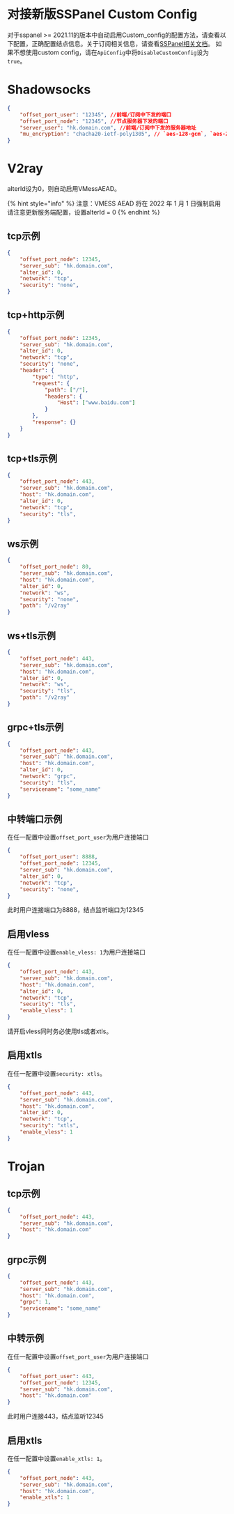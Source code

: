 # 对接新版SSPanel Custom Config

对于sspanel >= 2021.11的版本中自动启用Custom_config的配置方法，请查看以下配置，正确配置结点信息。关于订阅相关信息，请查看[SSPanel相关文档](https://wiki.sspanel.org/#/universal-subscription)。
如果不想使用custom config，请在`ApiConfig`中将`DisableCustomConfig`设为`true`。

# Shadowsocks
```json
{
    "offset_port_user": "12345", //前端/订阅中下发的端口
    "offset_port_node": "12345", //节点服务器下发的端口
    "server_user": "hk.domain.com", //前端/订阅中下发的服务器地址
    "mu_encryption": "chacha20-ietf-poly1305", // `aes-128-gcm`, `aes-256-gcm`, `chacha20-ietf-poly1305`三者之一
}

```

# V2ray

alterId设为0，则自动启用VMessAEAD。

{% hint style="info" %} 注意：VMESS AEAD 将在 2022 年 1 月 1 日强制启用 请注意更新服务端配置，设置alterId = 0 {% endhint %}

## tcp示例

``` json
{
	"offset_port_node": 12345,
	"server_sub": "hk.domain.com",
	"alter_id": 0,
	"network": "tcp",
	"security": "none",
}
```

## tcp+http示例

```json
{
	"offset_port_node": 12345,
	"server_sub": "hk.domain.com",
	"alter_id": 0,
	"network": "tcp",
	"security": "none",
	"header": {
        "type": "http",
        "request": {
            "path": ["/"],
  			"headers": {
    			"Host": ["www.baidu.com"]
            }
        },
        "response": {}
    }
}
```

## tcp+tls示例

```json
{
	"offset_port_node": 443,
	"server_sub": "hk.domain.com",
	"host": "hk.domain.com",
	"alter_id": 0,
	"network": "tcp",
	"security": "tls",
}
```

## ws示例

```json
{
	"offset_port_node": 80,
	"server_sub": "hk.domain.com",
	"host": "hk.domain.com",
	"alter_id": 0,
	"network": "ws",
	"security": "none",
	"path": "/v2ray"
}
```

## ws+tls示例

```json
{
	"offset_port_node": 443,
	"server_sub": "hk.domain.com",
	"host": "hk.domain.com",
	"alter_id": 0,
	"network": "ws",
	"security": "tls",
	"path": "/v2ray"
}
```

## grpc+tls示例

```json
{
	"offset_port_node": 443,
	"server_sub": "hk.domain.com",
	"host": "hk.domain.com",
	"alter_id": 0,
	"network": "grpc",
	"security": "tls",
	"servicename": "some_name"
}
```

## 中转端口示例
在任一配置中设置`offset_port_user`为用户连接端口

``` json
{
	"offset_port_user": 8888,
	"offset_port_node": 12345,
	"server_sub": "hk.domain.com",
	"alter_id": 0,
	"network": "tcp",
	"security": "none",
}
```

此时用户连接端口为8888，结点监听端口为12345

## 启用vless
在任一配置中设置`enable_vless: 1`为用户连接端口

``` json
{
	"offset_port_node": 443,
	"server_sub": "hk.domain.com",
	"host": "hk.domain.com",
	"alter_id": 0,
	"network": "tcp",
	"security": "tls",
	"enable_vless": 1
}
```
请开启vless同时务必使用tls或者xtls。

## 启用xtls
在任一配置中设置`security: xtls`。

``` json
{
	"offset_port_node": 443,
	"server_sub": "hk.domain.com",
	"host": "hk.domain.com",
	"alter_id": 0,
	"network": "tcp",
	"security": "xtls",
	"enable_vless": 1
}
```

# Trojan

## tcp示例

``` json
{
	"offset_port_node": 443,
	"server_sub": "hk.domain.com",
	"host": "hk.domain.com"
}
```

## grpc示例

``` json
{
	"offset_port_node": 443,
	"server_sub": "hk.domain.com",
	"host": "hk.domain.com",
	"grpc": 1,
	"servicename": "some_name"
}
```

## 中转示例
在任一配置中设置`offset_port_user`为用户连接端口
``` json
{
	"offset_port_user": 443,
	"offset_port_node": 12345,
	"server_sub": "hk.domain.com",
	"host": "hk.domain.com"
}
```
此时用户连接443，结点监听12345

## 启用xtls

在任一配置中设置`enable_xtls: 1`。

``` json
{
	"offset_port_node": 443,
	"server_sub": "hk.domain.com",
	"host": "hk.domain.com",
	"enable_xtls": 1
}
```
